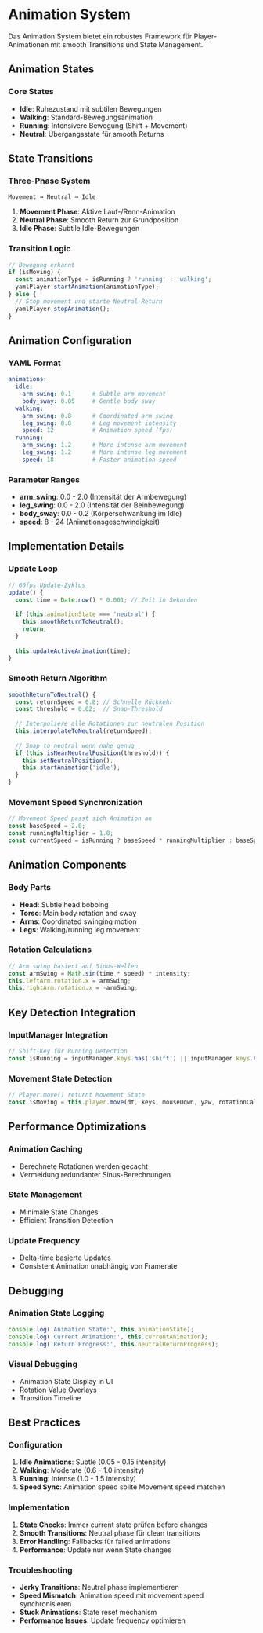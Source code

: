 # Animation System

Das Animation System bietet ein robustes Framework für Player-Animationen mit smooth Transitions und State Management.

## Animation States

### Core States
- **Idle**: Ruhezustand mit subtilen Bewegungen
- **Walking**: Standard-Bewegungsanimation
- **Running**: Intensivere Bewegung (Shift + Movement)
- **Neutral**: Übergangsstate für smooth Returns

## State Transitions

### Three-Phase System
```
Movement → Neutral → Idle
```

1. **Movement Phase**: Aktive Lauf-/Renn-Animation
2. **Neutral Phase**: Smooth Return zur Grundposition
3. **Idle Phase**: Subtile Idle-Bewegungen

### Transition Logic
```javascript
// Bewegung erkannt
if (isMoving) {
  const animationType = isRunning ? 'running' : 'walking';
  yamlPlayer.startAnimation(animationType);
} else {
  // Stop movement und starte Neutral-Return
  yamlPlayer.stopAnimation();
}
```

## Animation Configuration

### YAML Format
```yaml
animations:
  idle:
    arm_swing: 0.1      # Subtle arm movement
    body_sway: 0.05     # Gentle body sway
  walking:
    arm_swing: 0.8      # Coordinated arm swing
    leg_swing: 0.8      # Leg movement intensity
    speed: 12           # Animation speed (fps)
  running:
    arm_swing: 1.2      # More intense arm movement
    leg_swing: 1.2      # More intense leg movement  
    speed: 18           # Faster animation speed
```

### Parameter Ranges
- **arm_swing**: 0.0 - 2.0 (Intensität der Armbewegung)
- **leg_swing**: 0.0 - 2.0 (Intensität der Beinbewegung)
- **body_sway**: 0.0 - 0.2 (Körperschwankung im Idle)
- **speed**: 8 - 24 (Animationsgeschwindigkeit)

## Implementation Details

### Update Loop
```javascript
// 60fps Update-Zyklus
update() {
  const time = Date.now() * 0.001; // Zeit in Sekunden
  
  if (this.animationState === 'neutral') {
    this.smoothReturnToNeutral();
    return;
  }
  
  this.updateActiveAnimation(time);
}
```

### Smooth Return Algorithm
```javascript
smoothReturnToNeutral() {
  const returnSpeed = 0.8; // Schnelle Rückkehr
  const threshold = 0.02;  // Snap-Threshold
  
  // Interpoliere alle Rotationen zur neutralen Position
  this.interpolateToNeutral(returnSpeed);
  
  // Snap to neutral wenn nahe genug
  if (this.isNearNeutralPosition(threshold)) {
    this.setNeutralPosition();
    this.startAnimation('idle');
  }
}
```

### Movement Speed Synchronization
```javascript
// Movement Speed passt sich Animation an
const baseSpeed = 2.0;
const runningMultiplier = 1.8;
const currentSpeed = isRunning ? baseSpeed * runningMultiplier : baseSpeed;
```

## Animation Components

### Body Parts
- **Head**: Subtle head bobbing
- **Torso**: Main body rotation and sway
- **Arms**: Coordinated swinging motion
- **Legs**: Walking/running leg movement

### Rotation Calculations
```javascript
// Arm swing basiert auf Sinus-Wellen
const armSwing = Math.sin(time * speed) * intensity;
this.leftArm.rotation.x = armSwing;
this.rightArm.rotation.x = -armSwing;
```

## Key Detection Integration

### InputManager Integration
```javascript
// Shift-Key für Running Detection
const isRunning = inputManager.keys.has('shift') || inputManager.keys.has('Shift');
```

### Movement State Detection
```javascript
// Player.move() returnt Movement State
const isMoving = this.player.move(dt, keys, mouseDown, yaw, rotationCallback);
```

## Performance Optimizations

### Animation Caching
- Berechnete Rotationen werden gecacht
- Vermeidung redundanter Sinus-Berechnungen

### State Management
- Minimale State Changes
- Efficient Transition Detection

### Update Frequency
- Delta-time basierte Updates
- Consistent Animation unabhängig von Framerate

## Debugging

### Animation State Logging
```javascript
console.log('Animation State:', this.animationState);
console.log('Current Animation:', this.currentAnimation);
console.log('Return Progress:', this.neutralReturnProgress);
```

### Visual Debugging
- Animation State Display in UI
- Rotation Value Overlays
- Transition Timeline

## Best Practices

### Configuration
1. **Idle Animations**: Subtle (0.05 - 0.15 intensity)
2. **Walking**: Moderate (0.6 - 1.0 intensity)
3. **Running**: Intense (1.0 - 1.5 intensity)
4. **Speed Sync**: Animation speed sollte Movement speed matchen

### Implementation
1. **State Checks**: Immer current state prüfen before changes
2. **Smooth Transitions**: Neutral phase für clean transitions
3. **Error Handling**: Fallbacks für failed animations
4. **Performance**: Update nur wenn State changes

### Troubleshooting
- **Jerky Transitions**: Neutral phase implementieren
- **Speed Mismatch**: Animation speed mit movement speed synchronisieren
- **Stuck Animations**: State reset mechanism
- **Performance Issues**: Update frequency optimieren
